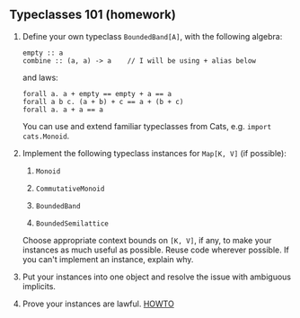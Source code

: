 Typeclasses 101 (homework)
--------------------------

1. Define your own typeclass `BoundedBand[A]`, with the following algebra:
    ```
    empty :: a
    combine :: (a, a) -> a    // I will be using + alias below
    ```
    and laws:
    ```
    forall a. a + empty == empty + a == a
    forall a b c. (a + b) + c == a + (b + c)
    forall a. a + a == a
    ```
    You can use and extend familiar typeclasses from Cats, e.g. `import cats.Monoid`.

1. Implement the following typeclass instances for `Map[K, V]` (if possible):

    1. `Monoid`
    
    1. `CommutativeMonoid`
    
    1. `BoundedBand`
    
    1. `BoundedSemilattice`

    Choose appropriate context bounds on `[K, V]`, if any, to make your instances as much useful as possible. Reuse code wherever possible.
    If you can't implement an instance, explain why.

1. Put your instances into one object and resolve the issue with ambiguous implicits.

1. Prove your instances are lawful. [HOWTO](https://typelevel.org/cats/typeclasses/lawtesting.html)